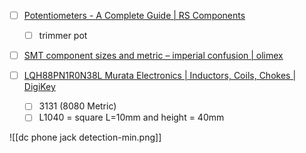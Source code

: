 - [ ] [Potentiometers - A Complete Guide | RS Components](https://uk.rs-online.com/web/generalDisplay.html?id=ideas-and-advice/potentiometers-guide)
	- [ ] trimmer pot

- [ ] [SMT component sizes and metric – imperial confusion | olimex](https://olimex.wordpress.com/2016/02/15/smt-component-sizes-and-metric-imperial-confusion/)

- [ ] [LQH88PN1R0N38L Murata Electronics | Inductors, Coils, Chokes | DigiKey](https://www.digikey.com/en/products/detail/murata-electronics/LQH88PN1R0N38L/2294872)
	- [ ] 3131 (8080 Metric)
	- [ ] L1040 = square L=10mm and height = 40mm

![[dc phone jack detection-min.png]]